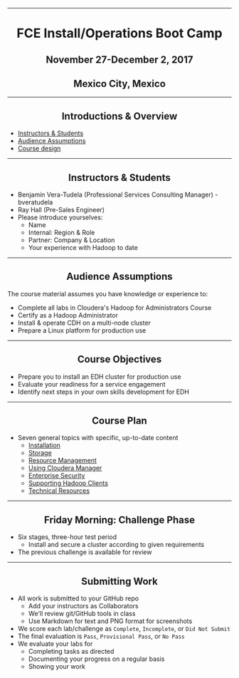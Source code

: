 <!-- CSS work goes here for the time being -->
<!-- set a:link text-decoration to none -->
<!-- set a:hover text-decoration to underline -->
<!-- http://forums.markdownpad.com/discussion/143/include-pdf-pagebreak-instructions-in-markdown/p1 -->

---

# <center> FCE Install/Operations Boot Camp </center>
## <center> November 27-December 2, 2017 </center>
## <center> Mexico City, Mexico</center>

---
<div style="page-break-after: always;"></div>

## <center> Introductions & Overview

* <a href="#instructor">Instructors & Students</a>
* <a href="#audience">Audience Assumptions</a>
* <a href="#design_layout">Course design</a>

---
<div style="page-break-after: always;"></div>

## <center> <a name="instructor"/> Instructors & Students

* Benjamin Vera-Tudela (Professional Services Consulting Manager) - bveratudela
* Ray Hall (Pre-Sales Engineer) 
* Please introduce yourselves:
  * Name
  * Internal: Region & Role
  * Partner: Company & Location
  * Your experience with Hadoop to date

---
<div style="page-break-after: always;"></div>

## <center> <a name="audience"/> Audience Assumptions

The course material assumes you have knowledge or experience to:

* Complete all labs in Cloudera's Hadoop for Administrators Course
* Certify as a Hadoop Administrator
* Install & operate CDH on a multi-node cluster 
* Prepare a Linux platform for production use

---
<div style="page-break-after: always;"></div>

## <center> <a name="course_objectives"/> Course Objectives

* Prepare you to install an EDH cluster for production use
* Evaluate your readiness for a service engagement
* Identify next steps in your own skills development for EDH

---
<div style="page-break-after: always;"></div>

## <center> <a name="design_layout"/>Course Plan

* Seven general topics with specific, up-to-date content
    * <a href="../installation/install.md">Installation</a>
    * <a href="../storage/hdfs_testing.md">Storage</a>
    * <a href="../resources/yarn_rm.md">Resource Management</a>
    * <a href="../enterprise/cm.md">Using Cloudera Manager</a>
    * <a href="../security/overview-kerberos-sentry.md">Enterprise Security</a>
    * <a href="../clients/hue.md">Supporting Hadoop Clients</a>
    * <a href="../troubleshooting/tech_support.md">Technical Resources</a>

---
<div style="page-break-after: always;"></div>

## <center> <a name="scored_challenges"/> Friday Morning: Challenge Phase[]()

* Six stages, three-hour test period
    * Install and secure a cluster according to given requirements
* The previous challenge is available for review

---
<div style="page-break-after: always;"></div>

## <center> <a name="scored_labs"/> Submitting Work

* All work is submitted to your GitHub repo
    * Add your instructors as Collaborators
    * We'll review git/GitHub tools in class 
    * Use Markdown for text and PNG format for screenshots 
* We score each lab/challenge as `Complete`, `Incomplete`, or `Did Not Submit`
* The final evaluation is `Pass`, `Provisional Pass`, or `No Pass`
* We evaluate your labs for
    * Completing tasks as directed
    * Documenting your progress on a regular basis
    * Showing your work
